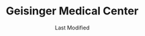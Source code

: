 ---
layout: location-page
date: Last Modified
description: "Local COVID-19 testing is available at Geisinger Medical Center in Danville, Pennsylvania, USA."
permalink: "locations/pennsylvania/danville/geisinger-medical-center/"
tags:
  - locations
  - pennsylvania
title: Geisinger Medical Center
uniqueName: geisinger-medical-center
state: Pennsylvania
stateAbbr: PA
hood: "Montour County"
address: "100 N Academy Ave"
city: "Danville"
zip: "17822"
zipsNearby: "16820 16822 16864 16823 16826 16828 16832 16841 16848 16852 16853 16854 16856 16872 16875 16882 19501 17501 18210 18011 17810 18211 17003 17720 18012 17920 16911 18212 17921 17922 17721 17502 18214 18601 18216 17812 17843 17813 17814 17878 19506 17005 18603 19507 18610 19510 17815 17839 16912 19511 18030 17507 17923 18031 17925 17508 18814 17009 18611 17010 17001 17011 17012 17089 18815 17724 17013 17726 17820 19516 18035 18410 18411 18218 17014 17728 16914 18219 18037 17016 17083 16917 17929 17930 18612 18690 17017 18414 18038 17821 17822 17018 18220 17517 17730 17823 17836 18221 18222 17020 18614 17731 17520 18046 18223 18330 17022 17023 17024 17521 17824 17025 17522 17549 17319 18419 18615 19522 18051 18616 17931 17932 17934 17026 17827 18224 17933 18053 18331 17935 18617 17936 17027 17028 17029 16926 17030 17735 17032 19526 18225 17101 17102 17103 17104 17105 17106 17107 17108 17109 17110 17111 17112 17113 17120 17121 17122 17123 17124 17125 17126 17127 17128 17129 17130 17140 17177 17829 18618 18201 18202 17938 17830 17033 17034 18619 17035 17533 17737 17036 17831 18621 18622 17037 17739 17723 17727 17740 18229 17038 18230 18231 19529 17039 17941 17833 18333 17834 18058 19530 18623 17742 18624 18625 17942 17040 17538 18232 18440 18626 18234 17835 18059 17943 17041 17042 17046 19533 18235 18001 18002 18003 18627 17043 19534 17339 17837 17044 16930 19535 17744 17543 17045 17944 17745 17945 17840 17747 18334 18628 17946 17047 17048 19536 18237 17049 17841 17748 17749 17750 17948 17949 16932 17545 17832 17951 17952 17053 19538 17550 17050 17055 18629 19539 18630 17056 17842 17953 17057 17058 17844 17883 17059 18631 18632 17061 17062 17751 17767 17845 17846 18239 17063 17847 17954 19540 19541 18832 17850 17752 17754 16938 16939 19544 17851 17064 17552 17853 17957 17756 17758 17067 18634 18065 18635 18240 18833 17855 17068 17069 17070 17072 17073 17959 17074 17960 18066 17857 18636 17858 18241 17076 19547 18242 17077 17859 18069 17961 18071 17078 18244 17860 17861 17862 17564 17762 17080 17963 17964 18640 18641 18642 18643 18644 18651 18347 18348 18350 17965 19549 17082 17864 17865 17901 17974 18245 17763 18653 17966 19601 19602 19603 19604 19605 19606 19607 19608 19609 19610 19611 19612 17567 17867 17084 19550 17569 17085 17570 17086 17087 17967 17868 17765 19551 18246 17968 17970 18247 17088 18078 17972 18501 18502 18503 18504 18505 18507 18508 18509 18510 18512 18515 18517 18518 18540 18577 17870 17866 17872 17876 19554 18654 17976 18248 17090 18655 19555 17768 18079 17769 18080 17978 17578 18845 19559 18249 18846 17093 18250 17979 17801 17877 18656 17880 18251 16945 18252 19560 17094 19562 18848 17980 18086 17981 18254 17881 18087 17771 17882 16910 16947 18657 17772 17982 18850 17774 19564 18088 18660 17884 17776 17777 18471 18255 17885 19565 17856 17886 18256 17887 18661 17097 17888 18602 18701 18702 18703 18704 18705 18706 18707 18708 18709 18710 18711 18762 18764 18765 18766 18767 18769 18773 17701 17702 17703 17705 17098 17889 19567 17779 18853 18854 17099 17370 17985 19640 17008 17091 17738 17773 18514 18522" 
mapUrl: "http://maps.apple.com/?q=Geisinger+Medical+Center&address=100+N+Academy+Ave,Danville,Pennsylvania,17822"
locationType: Please contact for drive-thru/walk-in availability.
phone: "570-284-3657"
website: "https://www.geisinger.org/health-and-wellness/wellness-articles/2020/03/26/17/20/covid-19-whos-at-risk-and-should-i-get-tested"
onlineBooking: undefined
closed: undefined
closedUpdate: April 20th, 2020
notes: "By appointment only. Requires doctor's referral. Requires phone screen."
days: Contact for hours of operation.
ctaMessage: Learn more
ctaUrl: "https://www.geisinger.org/health-and-wellness/wellness-articles/2020/03/26/17/20/covid-19-whos-at-risk-and-should-i-get-tested"
---